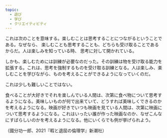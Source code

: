 ```yaml
---
topic:
  - 遊び
  - 学び
  - クリエイティビティ
---
```

これは次のことを意味する。楽しむことは思考することにつながるということである。なぜなら、 楽しむことも思考することも、どちらも受け取ることであるからだ。人は楽しみを知っている時、 思考に対して開かれている。

しかも、楽しむためには訓練が必要なのだった。その訓練は物を受け取る能力を拡張する。これは、思考を強制するものを受け取る訓練となる。人は楽しみ、楽しむことを学びながら、ものを考えることができるようになっていくのだ。

これは少しも難しいことではない。

食べることが大好きでそれを楽しんでいる人間は、次第に食べ物について思考するようになる。美味しいものが何で出来ていて、どうすれば美味しくできるのかを考えるようになる。映画が好きでいつも映画を見ている人間は、次第に映画について思考するようになる。これはいったい誰が作った映画なのか、なぜこんなにすばらしいのかを考えるようになる。他にいくらでも例が挙げられよう。

（國分功一郎、2021『暇と退屈の倫理学』新潮社）